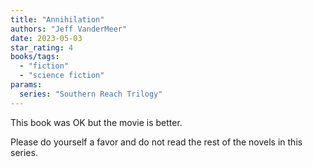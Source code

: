 ```yaml
---
title: "Annihilation"
authors: "Jeff VanderMeer"
date: 2023-05-03
star_rating: 4
books/tags:
  - "fiction"
  - "science fiction"
params:
  series: "Southern Reach Trilogy"
---
```


This book was OK but the movie is better.

Please do yourself a favor and do not read the rest of the novels in this
series.

<!--more-->
